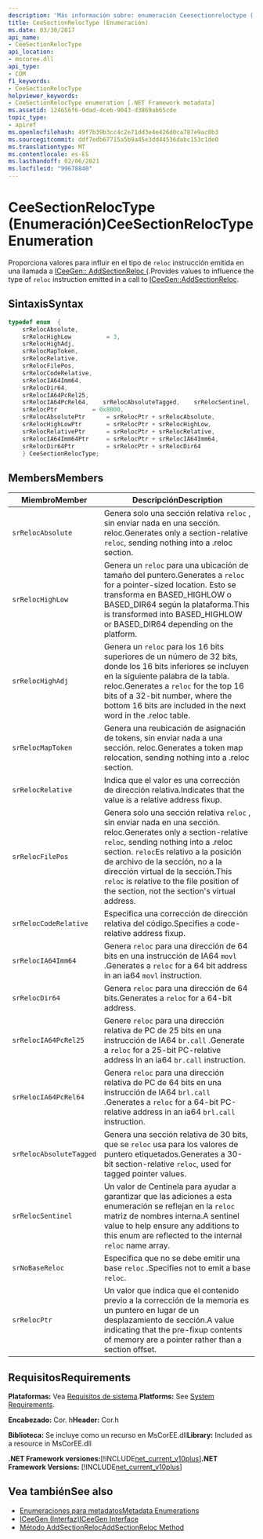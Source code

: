 ```yaml
---
description: 'Más información sobre: enumeración Ceesectionreloctype ('
title: CeeSectionRelocType (Enumeración)
ms.date: 03/30/2017
api_name:
- CeeSectionRelocType
api_location:
- mscoree.dll
api_type:
- COM
f1_keywords:
- CeeSectionRelocType
helpviewer_keywords:
- CeeSectionRelocType enumeration [.NET Framework metadata]
ms.assetid: 124656f6-0dad-4ceb-9043-d3869ab65cde
topic_type:
- apiref
ms.openlocfilehash: 49f7b39b3cc4c2e71dd3e4e426d0ca787e9ac0b3
ms.sourcegitcommit: ddf7edb67715a5b9a45e3dd44536dabc153c1de0
ms.translationtype: MT
ms.contentlocale: es-ES
ms.lasthandoff: 02/06/2021
ms.locfileid: "99678840"
---
```

# <a name="ceesectionreloctype-enumeration"></a><span data-ttu-id="7ed65-103">CeeSectionRelocType (Enumeración)</span><span class="sxs-lookup"><span data-stu-id="7ed65-103">CeeSectionRelocType Enumeration</span></span>

<span data-ttu-id="7ed65-104">Proporciona valores para influir en el tipo de `reloc` instrucción emitida en una llamada a [ICeeGen:: AddSectionReloc (](iceegen-addsectionreloc-method.md).</span><span class="sxs-lookup"><span data-stu-id="7ed65-104">Provides values to influence the type of `reloc` instruction emitted in a call to [ICeeGen::AddSectionReloc](iceegen-addsectionreloc-method.md).</span></span>  
  
## <a name="syntax"></a><span data-ttu-id="7ed65-105">Sintaxis</span><span class="sxs-lookup"><span data-stu-id="7ed65-105">Syntax</span></span>  
  
```cpp  
typedef enum  {  
    srRelocAbsolute,  
    srRelocHighLow          = 3,  
    srRelocHighAdj,
    srRelocMapToken,  
    srRelocRelative,  
    srRelocFilePos,  
    srRelocCodeRelative,  
    srRelocIA64Imm64,  
    srRelocDir64,  
    srRelocIA64PcRel25,  
    srRelocIA64PcRel64,    srRelocAbsoluteTagged,    srRelocSentinel,    srNoBaseReloc       = 0x4000,  
    srRelocPtr          = 0x8000,  
    srRelocAbsolutePtr      = srRelocPtr + srRelocAbsolute,  
    srRelocHighLowPtr       = srRelocPtr + srRelocHighLow,  
    srRelocRelativePtr      = srRelocPtr + srRelocRelative,  
    srRelocIA64Imm64Ptr     = srRelocPtr + srRelocIA64Imm64,  
    srRelocDir64Ptr         = srRelocPtr + srRelocDir64  
    } CeeSectionRelocType;  
```  
  
## <a name="members"></a><span data-ttu-id="7ed65-106">Members</span><span class="sxs-lookup"><span data-stu-id="7ed65-106">Members</span></span>  
  
|<span data-ttu-id="7ed65-107">Miembro</span><span class="sxs-lookup"><span data-stu-id="7ed65-107">Member</span></span>|<span data-ttu-id="7ed65-108">Descripción</span><span class="sxs-lookup"><span data-stu-id="7ed65-108">Description</span></span>|  
|------------|-----------------|  
|`srRelocAbsolute`|<span data-ttu-id="7ed65-109">Genera solo una sección relativa `reloc` , sin enviar nada en una sección. reloc.</span><span class="sxs-lookup"><span data-stu-id="7ed65-109">Generates only a section-relative `reloc`, sending nothing into a .reloc section.</span></span>|  
|`srRelocHighLow`|<span data-ttu-id="7ed65-110">Genera un `reloc` para una ubicación de tamaño del puntero.</span><span class="sxs-lookup"><span data-stu-id="7ed65-110">Generates a `reloc` for a pointer-sized location.</span></span> <span data-ttu-id="7ed65-111">Esto se transforma en BASED_HIGHLOW o BASED_DIR64 según la plataforma.</span><span class="sxs-lookup"><span data-stu-id="7ed65-111">This is transformed into BASED_HIGHLOW or BASED_DIR64 depending on the platform.</span></span>|  
|`srRelocHighAdj`|<span data-ttu-id="7ed65-112">Genera un `reloc` para los 16 bits superiores de un número de 32 bits, donde los 16 bits inferiores se incluyen en la siguiente palabra de la tabla. reloc.</span><span class="sxs-lookup"><span data-stu-id="7ed65-112">Generates a `reloc` for the top 16 bits of a 32-bit number, where the bottom 16 bits are included in the next word in the .reloc table.</span></span>|  
|`srRelocMapToken`|<span data-ttu-id="7ed65-113">Genera una reubicación de asignación de tokens, sin enviar nada a una sección. reloc.</span><span class="sxs-lookup"><span data-stu-id="7ed65-113">Generates a token map relocation, sending nothing into a .reloc section.</span></span>|  
|`srRelocRelative`|<span data-ttu-id="7ed65-114">Indica que el valor es una corrección de dirección relativa.</span><span class="sxs-lookup"><span data-stu-id="7ed65-114">Indicates that the value is a relative address fixup.</span></span>|  
|`srRelocFilePos`|<span data-ttu-id="7ed65-115">Genera solo una sección relativa `reloc` , sin enviar nada en una sección. reloc.</span><span class="sxs-lookup"><span data-stu-id="7ed65-115">Generates only a section-relative `reloc`, sending nothing into a .reloc section.</span></span> <span data-ttu-id="7ed65-116">`reloc`Es relativo a la posición de archivo de la sección, no a la dirección virtual de la sección.</span><span class="sxs-lookup"><span data-stu-id="7ed65-116">This `reloc` is relative to the file position of the section, not the section's virtual address.</span></span>|  
|`srRelocCodeRelative`|<span data-ttu-id="7ed65-117">Especifica una corrección de dirección relativa del código.</span><span class="sxs-lookup"><span data-stu-id="7ed65-117">Specifies a code-relative address fixup.</span></span>|  
|`srRelocIA64Imm64`|<span data-ttu-id="7ed65-118">Genera `reloc` para una dirección de 64 bits en una instrucción de IA64 `movl` .</span><span class="sxs-lookup"><span data-stu-id="7ed65-118">Generates a `reloc` for a 64 bit address in an ia64 `movl` instruction.</span></span>|  
|`srRelocDir64`|<span data-ttu-id="7ed65-119">Genera `reloc` para una dirección de 64 bits.</span><span class="sxs-lookup"><span data-stu-id="7ed65-119">Generates a `reloc` for a 64-bit address.</span></span>|  
|`srRelocIA64PcRel25`|<span data-ttu-id="7ed65-120">Genere `reloc` para una dirección relativa de PC de 25 bits en una instrucción de IA64 `br.call` .</span><span class="sxs-lookup"><span data-stu-id="7ed65-120">Generate a `reloc` for a 25-bit PC-relative address in an ia64 `br.call` instruction.</span></span>|  
|`srRelocIA64PcRel64`|<span data-ttu-id="7ed65-121">Genera `reloc` para una dirección relativa de PC de 64 bits en una instrucción de IA64 `brl.call` .</span><span class="sxs-lookup"><span data-stu-id="7ed65-121">Generates a `reloc` for a 64-bit PC-relative address in an ia64 `brl.call` instruction.</span></span>|  
|`srRelocAbsoluteTagged`|<span data-ttu-id="7ed65-122">Genera una sección relativa de 30 bits, que se `reloc` usa para los valores de puntero etiquetados.</span><span class="sxs-lookup"><span data-stu-id="7ed65-122">Generates a 30-bit section-relative `reloc`, used for tagged pointer values.</span></span>|  
|`srRelocSentinel`|<span data-ttu-id="7ed65-123">Un valor de Centinela para ayudar a garantizar que las adiciones a esta enumeración se reflejan en la `reloc` matriz de nombres interna.</span><span class="sxs-lookup"><span data-stu-id="7ed65-123">A sentinel value to help ensure any additions to this enum are reflected to the internal `reloc` name array.</span></span>|  
|`srNoBaseReloc`|<span data-ttu-id="7ed65-124">Especifica que no se debe emitir una base `reloc` .</span><span class="sxs-lookup"><span data-stu-id="7ed65-124">Specifies not to emit a base `reloc`.</span></span>|  
|`srRelocPtr`|<span data-ttu-id="7ed65-125">Un valor que indica que el contenido previo a la corrección de la memoria es un puntero en lugar de un desplazamiento de sección.</span><span class="sxs-lookup"><span data-stu-id="7ed65-125">A value indicating that the pre-fixup contents of memory are a pointer rather than a section offset.</span></span>|  
  
## <a name="requirements"></a><span data-ttu-id="7ed65-126">Requisitos</span><span class="sxs-lookup"><span data-stu-id="7ed65-126">Requirements</span></span>  

 <span data-ttu-id="7ed65-127">**Plataformas:** Vea [Requisitos de sistema](../../get-started/system-requirements.md).</span><span class="sxs-lookup"><span data-stu-id="7ed65-127">**Platforms:** See [System Requirements](../../get-started/system-requirements.md).</span></span>  
  
 <span data-ttu-id="7ed65-128">**Encabezado:** Cor. h</span><span class="sxs-lookup"><span data-stu-id="7ed65-128">**Header:** Cor.h</span></span>  
  
 <span data-ttu-id="7ed65-129">**Biblioteca:** Se incluye como un recurso en MsCorEE.dll</span><span class="sxs-lookup"><span data-stu-id="7ed65-129">**Library:** Included as a resource in MsCorEE.dll</span></span>  
  
 <span data-ttu-id="7ed65-130">**.NET Framework versiones:**[!INCLUDE[net_current_v10plus](../../../../includes/net-current-v10plus-md.md)]</span><span class="sxs-lookup"><span data-stu-id="7ed65-130">**.NET Framework Versions:** [!INCLUDE[net_current_v10plus](../../../../includes/net-current-v10plus-md.md)]</span></span>  
  
## <a name="see-also"></a><span data-ttu-id="7ed65-131">Vea también</span><span class="sxs-lookup"><span data-stu-id="7ed65-131">See also</span></span>

- [<span data-ttu-id="7ed65-132">Enumeraciones para metadatos</span><span class="sxs-lookup"><span data-stu-id="7ed65-132">Metadata Enumerations</span></span>](metadata-enumerations.md)
- [<span data-ttu-id="7ed65-133">ICeeGen (Interfaz)</span><span class="sxs-lookup"><span data-stu-id="7ed65-133">ICeeGen Interface</span></span>](iceegen-interface.md)
- [<span data-ttu-id="7ed65-134">Método AddSectionReloc</span><span class="sxs-lookup"><span data-stu-id="7ed65-134">AddSectionReloc Method</span></span>](iceegen-addsectionreloc-method.md)
